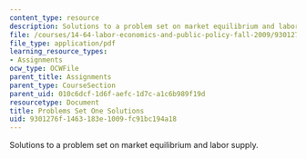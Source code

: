 ```yaml
---
content_type: resource
description: Solutions to a problem set on market equilibrium and labor supply.
file: /courses/14-64-labor-economics-and-public-policy-fall-2009/9301276f1463183e1009fc91bc194a18_MIT14_64F09_ps1_sol.pdf
file_type: application/pdf
learning_resource_types:
- Assignments
ocw_type: OCWFile
parent_title: Assignments
parent_type: CourseSection
parent_uid: 010c6dcf-1d6f-aefc-1d7c-a1c6b989f19d
resourcetype: Document
title: Problems Set One Solutions
uid: 9301276f-1463-183e-1009-fc91bc194a18
---
```

Solutions to a problem set on market equilibrium and labor supply.

